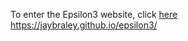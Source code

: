 To enter the Epsilon3 website, click <a href="https://jaybraley.github.io/epsilon3/epsilon3">here</a>
https://jaybraley.github.io/epsilon3/
